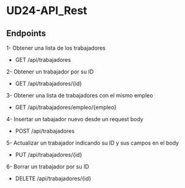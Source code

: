 # UD24-API_Rest

## Endpoints

  1- Obtener una lista de los trabajadores
  - GET /api/trabajadores
  
  2- Obtener un trabajador por su ID
  - GET /api/trabajadores/{id}
  
  3- Obtener una lista de trabajadores con el mismo empleo
  - GET /api/trabajadores/empleo/{empleo}
  
  4- Insertar un tabajador nuevo desde un request body
  - POST /api/trabajadores
  
  5- Actualizar un trabajador indicando su ID y sus campos en el body
  - PUT /api/trabajadores/{id}
  
  6- Borrar un trabajador por su ID 
  - DELETE /api/trabajadores/{id}
